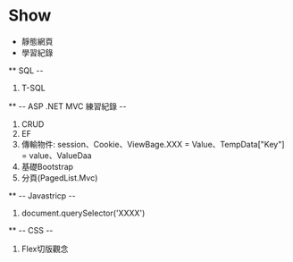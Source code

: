 # Show
* 靜態網頁
* 學習紀錄

** SQL --
1. T-SQL

** -- ASP .NET MVC 練習紀錄 --
1. CRUD
2. EF
3. 傳輸物件: session、Cookie、ViewBage.XXX = Value、TempData["Key"] = value、ValueDaa
4. 基礎Bootstrap
5. 分頁(PagedList.Mvc)

** -- Javastricp --
1. document.querySelector('XXXX')

** -- CSS --
1. Flex切版觀念
